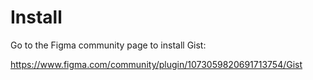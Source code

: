 # Install

Go to the Figma community page to install Gist:

<https://www.figma.com/community/plugin/1073059820691713754/Gist>